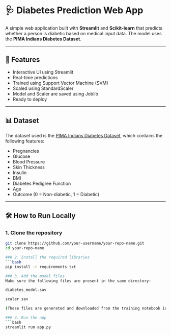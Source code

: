 # 🩺 Diabetes Prediction Web App

A simple web application built with **Streamlit** and **Scikit-learn** that predicts whether a person is diabetic based on medical input data. The model uses the **PIMA Indians Diabetes Dataset**.

---

## 🚀 Features

- Interactive UI using Streamlit
- Real-time predictions
- Trained using Support Vector Machine (SVM)
- Scaled using StandardScaler
- Model and Scaler are saved using Joblib
- Ready to deploy

---

## 📊 Dataset

The dataset used is the [PIMA Indians Diabetes Dataset](https://www.kaggle.com/datasets/uciml/pima-indians-diabetes-database), which contains the following features:

- Pregnancies
- Glucose
- Blood Pressure
- Skin Thickness
- Insulin
- BMI
- Diabetes Pedigree Function
- Age
- Outcome (0 = Non-diabetic, 1 = Diabetic)

---

## 🛠️ How to Run Locally

### 1. Clone the repository
```bash
git clone https://github.com/your-username/your-repo-name.git
cd your-repo-name

### 2. Install the required libraries
```bash
pip install -r requirements.txt

### 3. Add the model files
Make sure the following files are present in the same directory:

diabetes_model.sav

scaler.sav

(These files are generated and downloaded from the training notebook in Google Colab.)

### 4. Run the app
```bash
streamlit run app.py
